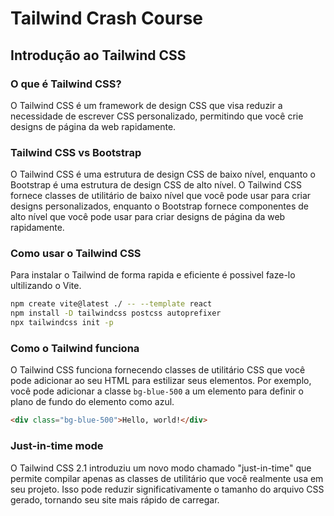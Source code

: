 # Tailwind Crash Course
## Introdução ao Tailwind CSS
### O que é Tailwind CSS?
O Tailwind CSS é um framework de design CSS que visa reduzir a necessidade de escrever CSS personalizado, permitindo que você crie designs de página da web rapidamente.

### Tailwind CSS vs Bootstrap
O Tailwind CSS é uma estrutura de design CSS de baixo nível, enquanto o Bootstrap é uma estrutura de design CSS de alto nível. O Tailwind CSS fornece classes de utilitário de baixo nível que você pode usar para criar designs personalizados, enquanto o Bootstrap fornece componentes de alto nível que você pode usar para criar designs de página da web rapidamente.

### Como usar o Tailwind CSS
Para instalar o Tailwind de forma rapida e eficiente é possivel faze-lo ultilizando o Vite.

```bash
npm create vite@latest ./ -- --template react
npm install -D tailwindcss postcss autoprefixer
npx tailwindcss init -p
```

### Como o Tailwind funciona
O Tailwind CSS funciona fornecendo classes de utilitário CSS que você pode adicionar ao seu HTML para estilizar seus elementos. Por exemplo, você pode adicionar a classe `bg-blue-500` a um elemento para definir o plano de fundo do elemento como azul.

```html
<div class="bg-blue-500">Hello, world!</div>
```

### Just-in-time mode
O Tailwind CSS 2.1 introduziu um novo modo chamado "just-in-time" que permite compilar apenas as classes de utilitário que você realmente usa em seu projeto. Isso pode reduzir significativamente o tamanho do arquivo CSS gerado, tornando seu site mais rápido de carregar.